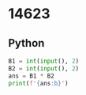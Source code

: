 # 14623

## Python

```python
B1 = int(input(), 2)
B2 = int(input(), 2)
ans = B1 * B2
print(f'{ans:b}')
```
